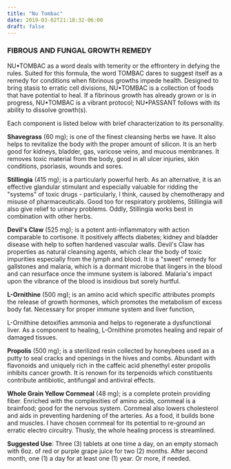 ```yaml
---
title: "Nu Tombac"
date: 2019-03-02T21:18:32-06:00
draft: false
---
```


### FIBROUS AND FUNGAL GROWTH REMEDY

NU•TOMBAC as a word deals with temerity or the effrontery in defying the rules. Suited for this formula, the word TOMBAC dares to suggest itself as a remedy for conditions when fibrinous growths impede health. Designed to bring stasis to erratic cell divisions, NU•TOMBAC is a collection of foods that have potential to heal. If a fibrinous growth has already grown or is in progress, NU•TOMBAC is a vibrant protocol; NU•PASSANT follows with its ability to dissolve growth(s).

Each component is listed below with brief characterization to its personality.

**Shavegrass** (60 mg); is one of the finest cleansing herbs we have. It also helps to revitalize the body with the proper amount of silicon. It is an herb good for kidneys, bladder, gas, varicose veins, and mucous membranes. It removes toxic material from the body, good in all ulcer injuries, skin conditions, psoriasis, wounds and sores.

**Stillingia** (415 mg); is a particularly powerful herb. As an alternative, it is an effective glandular stimulant and especially valuable for ridding the "systems" of toxic drugs - particularly, I think, caused by chemotherapy and misuse of pharmaceuticals. Good too for respiratory problems, Stillingia will also give relief to urinary problems. Oddly, Stillingia works best in combination with other herbs.

**Devil's Claw** (525 mg); is a potent anti-inflammatory with action comparable to cortisone. It positively affects diabetes; kidney and bladder disease with help to soften hardened vascular walls. Devil's Claw has properties as natural cleansing agents, which clear the body of toxic impurities especially from the lymph and blood. It is a "sweet" remedy for gallstones and malaria, which is a dormant microbe that lingers in the blood and can resurface once the immune system is labored. Malaria's impact upon the vibrance of the blood is insidious but sorely hurtful.

**L-Ornithine** (500 mg); is an amino acid which specific attributes prompts the release of growth hormones, which promotes the metabolism of excess body fat. Necessary for proper immune system and liver function,

L-Ornithine detoxifies ammonia and helps to regenerate a dysfunctional liver. As a component to healing, L-Ornithine promotes healing and repair of damaged tissues.

**Propolis** (500 mg); is a sterilized resin collected by honeybees used as a putty to seal cracks and openings in the hives and combs. Abundant with flavonoids and uniquely rich in the caffeic acid phenethyl ester propolis inhibits cancer growth. It is renown for its terpenoids which constituents contribute antibiotic, antifungal and antiviral effects.

**Whole Grain Yellow Cornmeal** (48 mg); is a complete protein providing fiber. Enriched with the complexities of amino acids, cornmeal is a brainfood; good for the nervous system. Cornmeal also lowers cholesterol and aids in preventing hardening of the arteries. As a food, it builds bone and muscles. I have chosen cornmeal for its potential to re-ground an erratic electro circuitry. Thusly, the whole healing process is streamlined.

**Suggested Use**: Three (3) tablets at one time a day, on an empty stomach with 6oz. of red or purple grape juice for two (2) months. After second month, one (1) a day for at least one (1) year. Or more, if needed.
